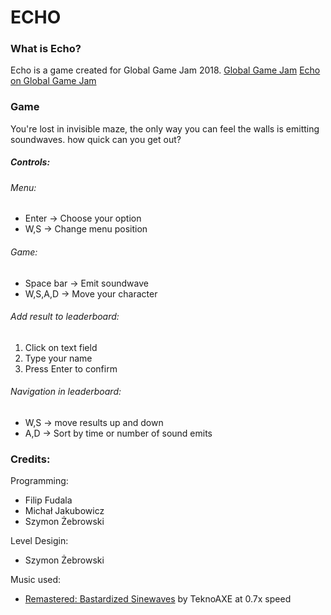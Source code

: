 # ECHO

### What is Echo?
Echo is a game created for Global Game Jam 2018.
[Global Game Jam](https://globalgamejam.org "Global Game Jam Home Site")
[Echo on Global Game Jam](https://globalgamejam.org/2018/games/echo-0 "Global Game Jam Home Site")

### Game
You're lost in invisible maze, the only way you can feel the walls is emitting soundwaves. how quick can you get out?

##### Controls:
###### Menu:
* Enter -> Choose your option
* W,S -> Change menu position
###### Game:
* Space bar -> Emit soundwave
* W,S,A,D -> Move your character
###### Add result to leaderboard:
1. Click on text field
2. Type your name
3. Press Enter to confirm
###### Navigation in leaderboard:
* W,S -> move results up and down
* A,D -> Sort by time or number of sound emits

### Credits:
Programming:
* Filip Fudala
* Michał Jakubowicz
* Szymon Żebrowski

Level Desigin:
* Szymon Żebrowski

Music used:
* [Remastered: Bastardized Sinewaves](https://www.youtube.com/watch?v=k8trZ15c-sY "Youtube link") by TeknoAXE at 0.7x speed


